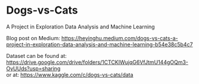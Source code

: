 # Dogs-vs-Cats
A Project in Exploration Data Analysis and Machine Learning

Blog post on Medium: https://heyinghu.medium.com/dogs-vs-cats-a-project-in-exploration-data-analysis-and-machine-learning-b54e38c5b4c7

Dataset can be found at: https://drive.google.com/drive/folders/1CTCKIWujqG6VfJtmU144gOQm3-OyUUds?usp=sharing                  
                  or at: https://www.kaggle.com/c/dogs-vs-cats/data
